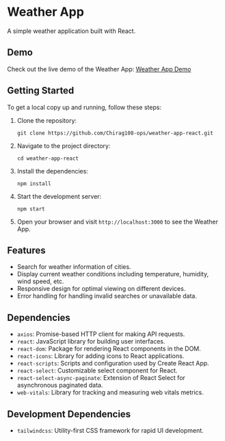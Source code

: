 # Weather App

A simple weather application built with React.

## Demo

Check out the live demo of the Weather App: [Weather App Demo](https://weather-app-react-git-main-chirag108-ops.vercel.app/)

## Getting Started

To get a local copy up and running, follow these steps:

1. Clone the repository:

   ```shell
   git clone https://github.com/Chirag108-ops/weather-app-react.git
   ```

2. Navigate to the project directory:

   ```shell
   cd weather-app-react
   ```

3. Install the dependencies:

   ```shell
   npm install
   ```

4. Start the development server:

   ```shell
   npm start
   ```

5. Open your browser and visit `http://localhost:3000` to see the Weather App.

## Features

- Search for weather information of cities.
- Display current weather conditions including temperature, humidity, wind speed, etc.
- Responsive design for optimal viewing on different devices.
- Error handling for handling invalid searches or unavailable data.

## Dependencies

- `axios`: Promise-based HTTP client for making API requests.
- `react`: JavaScript library for building user interfaces.
- `react-dom`: Package for rendering React components in the DOM.
- `react-icons`: Library for adding icons to React applications.
- `react-scripts`: Scripts and configuration used by Create React App.
- `react-select`: Customizable select component for React.
- `react-select-async-paginate`: Extension of React Select for asynchronous paginated data.
- `web-vitals`: Library for tracking and measuring web vitals metrics.

## Development Dependencies

- `tailwindcss`: Utility-first CSS framework for rapid UI development.
